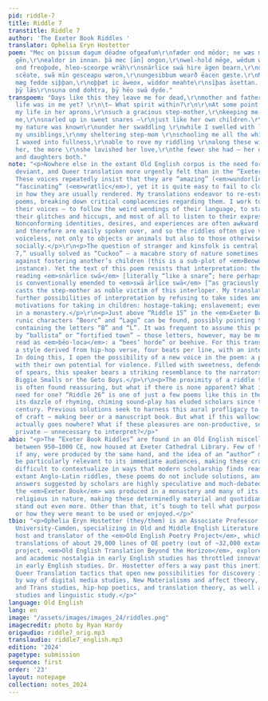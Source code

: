 ```yaml
---
pid: riddle-7
title: Riddle 7
transtitle: Riddle 7
author: 'The Exeter Book Riddles '
translator: Ophelia Eryn Hostetter
poem: "Mec on þissum dagum dēadne ofgeafum\r\nfæder ond mōdor; ne wæs mē feorh þā
  gēn,\r\nealdor in innan. þā mec [ān] ongon,\r\nwel-hold mēge, wēdum weccan,\r\nheold
  ond freoþode, hleo-sceorpe wrāh\r\nsnārlīce swā hire āgen bearn,\r\noþþæt ic under
  scēate, swā mīn gesceapu wæron,\r\nungesibbum wearð ēacen gæste.\r\nMec sēo friþe
  mæg fedde siþþan,\r\noþþæt ic āweox, wīddor meahte\r\nsīþas āsettan. Hēo hæfde swǣsra
  þȳ lǣs\r\nsuna ond dohtra, þȳ hēo swā dyde."
transpoem: "Days like this they leave me for dead,\r\nmother and father both. \r\nWhat
  life was in me yet? \r\n\t— What spirit within?\r\n\r\nAt some point, some woman\r\nroused
  my life in her aprons,\r\nsuch a gracious step-mother,\r\nkeeping me and preserving
  me,\r\nsnarled up in sweet snares —\r\njust like her own children.\r\n\r\nUntil
  my nature was known\r\nunder her swaddling \r\nwhile I swelled with life \r\namongst
  my unsiblings,\r\nmy sheltering step-mom \r\nschooling me all the while,\r\nuntil
  I waxed into fullness,\r\nable to rove my riddling \r\nalong these wider ways.\r\n\r\nPoor
  her, the more \r\nshe lavished her love,\r\nthe fewer she had — her dear ones,\r\nsons
  and daughters both."
note: "<p>Nowhere else in the extant Old English corpus is the need for non-conforming,
  deviant, and Queer translation more urgently felt than in the “Exeter Book Riddles”.
  These voices repeatedly insist that they are “amazing” (<em>wundorlīcu</em>) and
  “fascinating” (<em>wrætlīc</em>), yet it is quite easy to fail to clock their extravagance
  in how they are usually rendered. My translations endeavor to re-estrange these
  poems, breaking down critical complacencies regarding them. I work to vibe with
  their voices — to follow the weird wendings of their language, to stay awake to
  their glitches and hiccups, and most of all to listen to their expressive capacities.
  Nonconforming identities, desires, and experiences are often awkward to state aloud
  and therefore are easily spoken over, and so the riddles often give voice to the
  voiceless, not only to objects or animals but also to those otherwise invisible
  socially.</p>\r\n<p>The question of stranger and kinsfolk is central to “Riddle
  7,” usually solved as “Cuckoo” — a macabre story of nature sometimes used as a warning
  against fostering another’s children (this is a sub-plot of <em>Beowulf</em>, for
  instance). Yet the text of this poem resists that interpretation: the manuscript
  reading <em>snārlīce swā</em> [literally “like a snare”; here perhaps, “deviously”]
  is conventionally emended to <em>swā ārlīce swā</em> [“as graciously as”], which
  casts the step-mother as noble victim of this interloper. My translation opens up
  further possibilities of interpretation by refusing to take sides and suggests other
  motivations for taking in children: hostage-taking; enslavement; even placement
  in a monastery.</p>\r\n<p>Just above “Riddle 15” in the <em>Exeter Book</em>, the
  runic characters “Beorc” and “Lagu” can be found, possibly pointing to a solution
  containing the letters “B” and “L”. It was frequent to assume this poem was solved
  by “ballista” or “fortified town” — those letters, however, may be more convincingly
  read as <em>bēo-loca</em>: a “bees’ horde” or beehive. For this translation I chose
  a style derived from hip-hop verse, four beats per line, with an internal rhyme.
  In doing this, I open the possibility of a new voice in the poem: a poet grappling
  with their own potential for violence. Filled with sweetness, defended by the points
  of spears, this speaker bears a striking resemblance to the narrators created by
  Biggie Smalls or the Geto Boys.</p>\r\n<p>The proximity of a riddle to its solution
  is often found reassuring, but what if there is none apparent? What if there’s no
  need for one? “Riddle 26” is one of just a few poems like this in the collection;
  its dazzle of rhyming, chiming sound-play has eluded scholars since the nineteenth
  century. Previous solutions seek to harness this aural profligacy to the process
  of craft — making beer or a manuscript book. But what if this wallowing in the fun
  actually goes nowhere? What if these pleasures are non-productive, self-contained,
  private — unnecessary to interpret?</p>"
abio: "<p>The “Exeter Book Riddles” are found in an Old English miscellany produced
  between 950–1000 CE, now housed at Exeter Cathedral Library. Few of these riddles,
  if any, were produced by the same hand, and the idea of an “author” may not even
  be particularly relevant to its immediate audiences, making these crafty jewels
  difficult to contextualize in ways that modern scholarship finds reassuring. Unlike
  extant Anglo-Latin riddles, these poems do not include solutions, and many of the
  answers suggested by scholars are highly speculative and much-debated. Most likely
  the <em>Exeter Book</em> was produced in a monastery and many of its contents are
  religious in nature, making these determinedly material and quotidian expressions
  stand out even more. Other than that, it’s tough to tell what purpose they served
  or how they were meant to be used or enjoyed.</p>"
tbio: "<p>Ophelia Eryn Hostetter (they/them) is an Associate Professor at Rutgers
  University-Camden, specializing in Old and Middle English Literature. They are the
  host and translator of the <em>Old English Poetry Project</em>, which contains verse
  translations of about 29,000 lines of OE poetry (out of ~32,000 extant). Their latest
  project, <em>Old English Translation Beyond the Horizon</em>, explores how cultural
  and academic nostalgia in early English studies has throttled innovation and inclusivity
  in early English studies. Dr. Hostetter offers a way past this inertia by mobilizing
  Queer Translation tactics that open new possibilities for discovery in this archive
  by way of digital media studies, New Materialisms and affect theory, Queer, feminist
  and Trans studies, hip-hop poetics, and translation theory, as well as manuscript
  studies and linguistic study.</p>"
language: Old English
lang: en
image: "/assets/images/images_24/riddles.png"
imagecredit: photo by Ryan Hardy
origaudio: riddle7_orig.mp3
translaudio: riddle7_english.mp3
edition: '2024'
pagetype: submission
sequence: first
order: '23'
layout: notepage
collection: notes_2024
---
```


